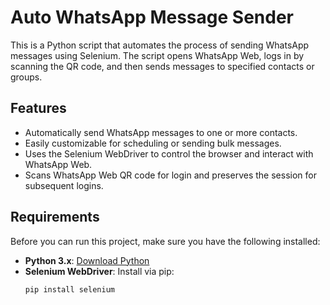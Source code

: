 # Auto WhatsApp Message Sender

This is a Python script that automates the process of sending WhatsApp messages using Selenium. The script opens WhatsApp Web, logs in by scanning the QR code, and then sends messages to specified contacts or groups.

## Features

- Automatically send WhatsApp messages to one or more contacts.
- Easily customizable for scheduling or sending bulk messages.
- Uses the Selenium WebDriver to control the browser and interact with WhatsApp Web.
- Scans WhatsApp Web QR code for login and preserves the session for subsequent logins.

## Requirements

Before you can run this project, make sure you have the following installed:

- **Python 3.x**: [Download Python](https://www.python.org/downloads/)
- **Selenium WebDriver**: Install via pip:
  ```bash
  pip install selenium
